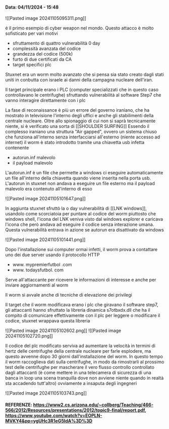 #### Data: 04/11/2024 - 15:48

![[Pasted image 20241105095311.png]]

é il primo esempio di cyber weapon nel mondo. Questo attacco è molto sofisticato per vari motivi
- sfruttamento di quattro vulnerabilità 0 day
- complessità avanzata del codice
- grandezza del codice (500k)
- furto di due certificati da CA
- target specifici plc

Stuxnet era un worm molto avanzato che si pensa sia stato creato dagli stati uniti in conbutta con israele ai danni della campagna nucleare dell'iran.

Il target principale erano i PLC (computer specializzati che in questo caso controllavano le centrifughe) sfruttando vulnerabilità al software Step7 che vanno interagire direttamente con i plc

La fase di reconaissance è più un errore del governo iraniano, che ha mostrato in televisione l'interno degli uffici e anche gli stabilimenti della centrale nucleare. Oltre allo spionaggio di cui non si saprà tecnicamente niente, si è verificato una sorta di [[SHOULDER SURFING]]
Essendo il complesso iraniano una struttura "Air gapped", ovvero un sistema chiuso che funziona all'interno senza interfacciarsi all'esterno (niente accesso ad internet) il worm è stato introdotto tramite una chiavetta usb infetta contenente

- autorun.inf malevolo
- il payload malevolo

L'autorun.inf è un file che permette a windows ci eseguire automaticamente un file all'interno della chiavetta quando viene inserita nella porta usb. L'autorun in stuxnet non andava a eseguire un file esterno ma il payload malevolo era contenuto all'interno di esso

![[Pasted image 20241105101647.png]]

In aggiunta stuxnet sfruttò la o day vulnerabilità di [[LNK windows]], usandolo come scorciatoia per puntare al codice del worm piuttosto che windows shell, l'icona del LNK veniva visto dal windows explorer e caricava l'icona che però andava ad eseguire il codice senza interazione umana. Questa vulnerabilità entrava in azione se autorun era disattivato da windows

![[Pasted image 20241105101441.png]]

Dopo l'installazione sui computer ormai infetti, il worm prova a contattare uno dei due server usando il protocollo HTTP

- www. mypremierfutbol .com 
- www. todaysfutbol. com

Serve all'attaccante per ricevere le informazioni di interesse e anche per inviare aggiornamenti al worm 

Il worm si avvale anche di tecniche di elevazione dei privilegi

Il target che il worm modificava erano i plc che giravano il software step7, gli attaccanti hanno sfruttato la libreria dinamica s7otbxdx.dll che ha il compito di comunicare effettivamente con il plc per leggere o modificare il codice, stuxnet wrappava questa libreria 

![[Pasted image 20241105102602.png]]
![[Pasted image 20241105102720.png]]

Il codice del plc modificato serviva ad aumentare la velocità in termini di hertz delle centrifughe della centrale nucleare per farle esplodere, ma questo avvenne dopo 30 giorni dall'installazione del worm. In questo tempo il worm raccoglieva dati sulla centrifughe, in modo da rimostrarli al prossimo test delle centrifughe per mascherare il vero flusso controllo controllato dagli attaccanti (è come mettere in una telecamera di sicurezza di una banca in loop una scena tranquilla dove non avviene niente quando in realtà sta accadendo tutt'altro) ovviamente a insaputa degli ingegneri

![[Pasted image 20241105103743.png]]
#### REFERENZE: https://www2.cs.arizona.edu/~collberg/Teaching/466-566/2012/Resources/presentations/2012/topic9-final/report.pdf, https://www.youtube.com/watch?v=EOPLN-MVKY4&pp=ygUHc3R1eG5ldA%3D%3D